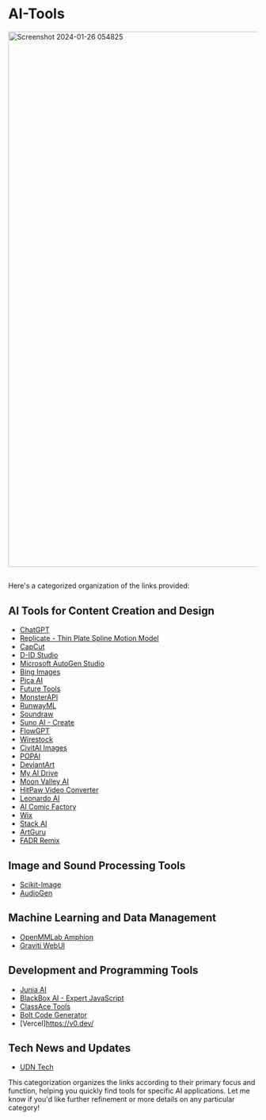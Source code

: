 # AI-Tools
<img width="1080" alt="Screenshot 2024-01-26 054825" src="https://github.com/ewdlop/AI-Tools/assets/25368970/ba6a511d-48fa-4c70-a949-714c7c264b4c">

## 

Here's a categorized organization of the links provided:

## AI Tools for Content Creation and Design
- [ChatGPT](https://chat.openai.com/)
- [Replicate - Thin Plate Spline Motion Model](https://replicate.com/yoyo-nb/thin-plate-spline-motion-model)
- [CapCut](https://www.capcut.com/)
- [D-ID Studio](https://studio.d-id.com/)
- [Microsoft AutoGen Studio](https://microsoft.github.io/autogen/blog/2023/12/01/AutoGenStudio/)
- [Bing Images](https://www.bing.com/images/)
- [Pica AI](https://www.pica-ai.com/)
- [Future Tools](https://www.futuretools.io/)
- [MonsterAPI](https://monsterapi.ai/?)
- [RunwayML](https://app.runwayml.com/video-tools/teams/ray810815/assets)
- [Soundraw](https://soundraw.io/)
- [Suno AI - Create](https://app.suno.ai/create/)
- [FlowGPT](https://flowgpt.com/chat)
- [Wirestock](https://wirestock.io/raymond.lei)
- [CivitAI Images](https://civitai.com/images)
- [POPAI](https://www.popai.pro/)
- [DeviantArt](https://www.deviantart.com/ewdlop)
- [My AI Drive](https://myaidrive.com/#/home)
- [Moon Valley AI](https://moonvalley.ai/)
- [HitPaw Video Converter](https://www.hitpaw.com/video-converter.html?utm_source=youtube&utm_medium=partner&utm_campaign=HitPaw+Video+Converter&utm_term=RahatK-kay-20231218&utm_content=2023-en)
- [Leonardo AI](https://app.leonardo.ai/)
- [AI Comic Factory](https://aicomicfactory.com/playground)
- [Wix](https://www.wix.com/?referralAdditionalInfo=Dashboard)
- [Stack AI](https://www.stack-ai.com/?gclid=Cj0KCQiAwbitBhDIARIsABfFYIJJqQlI6e4vT48jIKVIPyyqwjrGLJ5zlw35LnUSmwoOhdeNI3556p0aAkLIEALw_wcB)
- [ArtGuru](https://www.artguru.ai/tw/)
- [FADR Remix](https://fadr.com/remix)

## Image and Sound Processing Tools
- [Scikit-Image](https://scikit-image.org/docs/stable/auto_examples/)
- [AudioGen](https://www.audiogen.co/)

## Machine Learning and Data Management
- [OpenMMLab Amphion](https://github.com/open-mmlab/Amphion?tab=readme-ov-file)
- [Graviti WebUI](https://webui.graviti.com/?&__theme=dark)

## Development and Programming Tools
- [Junia AI](https://www.junia.ai/dashboard)
- [BlackBox AI - Expert JavaScript](https://www.blackbox.ai/chat/expert-javascript)
- [ClassAce Tools](https://www.classace.io/tools)
- [Bolt Code Generator](https://bolt.new/)
- [Vercel]https://v0.dev/

## Tech News and Updates
- [UDN Tech](https://tech.udn.com/tech/cate/123155)

This categorization organizes the links according to their primary focus and function, helping you quickly find tools for specific AI applications. Let me know if you'd like further refinement or more details on any particular category!
